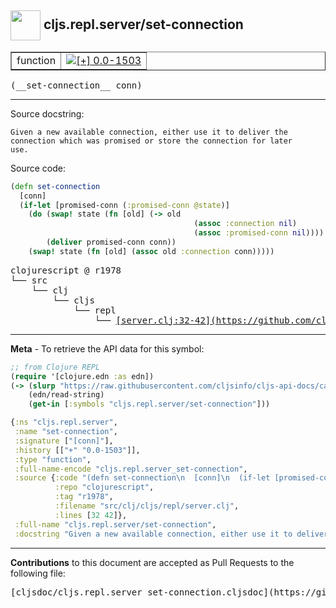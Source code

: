 ## <img width="48px" valign="middle" src="http://i.imgur.com/Hi20huC.png"> cljs.repl.server/set-connection

 <table border="1">
<tr>

<td>function</td>
<td><a href="https://github.com/cljsinfo/cljs-api-docs/tree/0.0-1503"><img valign="middle" alt="[+] 0.0-1503" src="https://img.shields.io/badge/+-0.0--1503-lightgrey.svg"></a> </td>
</tr>
</table>

 <samp>
(__set-connection__ conn)<br>
</samp>

---




Source docstring:

```
Given a new available connection, either use it to deliver the
connection which was promised or store the connection for later
use.
```

Source code:

```clj
(defn set-connection
  [conn]
  (if-let [promised-conn (:promised-conn @state)]
    (do (swap! state (fn [old] (-> old
                                         (assoc :connection nil)
                                         (assoc :promised-conn nil))))
        (deliver promised-conn conn))
    (swap! state (fn [old] (assoc old :connection conn)))))
```

 <pre>
clojurescript @ r1978
└── src
    └── clj
        └── cljs
            └── repl
                └── <ins>[server.clj:32-42](https://github.com/clojure/clojurescript/blob/r1978/src/clj/cljs/repl/server.clj#L32-L42)</ins>
</pre>


---

__Meta__ - To retrieve the API data for this symbol:

```clj
;; from Clojure REPL
(require '[clojure.edn :as edn])
(-> (slurp "https://raw.githubusercontent.com/cljsinfo/cljs-api-docs/catalog/cljs-api.edn")
    (edn/read-string)
    (get-in [:symbols "cljs.repl.server/set-connection"]))
```

```clj
{:ns "cljs.repl.server",
 :name "set-connection",
 :signature ["[conn]"],
 :history [["+" "0.0-1503"]],
 :type "function",
 :full-name-encode "cljs.repl.server_set-connection",
 :source {:code "(defn set-connection\n  [conn]\n  (if-let [promised-conn (:promised-conn @state)]\n    (do (swap! state (fn [old] (-> old\n                                         (assoc :connection nil)\n                                         (assoc :promised-conn nil))))\n        (deliver promised-conn conn))\n    (swap! state (fn [old] (assoc old :connection conn)))))",
          :repo "clojurescript",
          :tag "r1978",
          :filename "src/clj/cljs/repl/server.clj",
          :lines [32 42]},
 :full-name "cljs.repl.server/set-connection",
 :docstring "Given a new available connection, either use it to deliver the\nconnection which was promised or store the connection for later\nuse."}

```

---

__Contributions__ to this document are accepted as Pull Requests to the following file:

 <pre>
[cljsdoc/cljs.repl.server_set-connection.cljsdoc](https://github.com/cljsinfo/cljs-api-docs/blob/master/cljsdoc/cljs.repl.server_set-connection.cljsdoc)
</pre>

